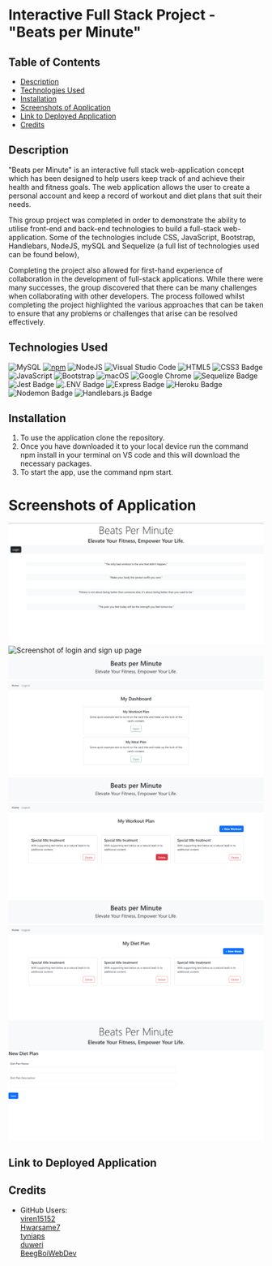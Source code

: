 # Interactive Full Stack Project - "Beats per Minute"

## Table of Contents

* [Description](#description)
* [Technologies Used](#technologies-used)
* [Installation](#installation)
* [Screenshots of Application](#visuals)
* [Link to Deployed Application](#link-to-deployed-application)
* [Credits](#credits)

## Description

"Beats per Minute" is an interactive full stack web-application concept which has been designed to help users keep track of and achieve their health and fitness goals. The web application allows the user to create a personal account and keep a record of workout and diet plans that suit their needs. 

This group project was completed in order to demonstrate the ability to utilise front-end and back-end technologies to build a full-stack web-application. Some of the technologies include CSS, JavaScript, Bootstrap, Handlebars, NodeJS, mySQL and Sequelize (a full list of technologies used can be found below),

Completing the project also allowed for first-hand experience of collaboration in the development of full-stack applications. While there were many successes, the group discovered that there can be many challenges when collaborating with other developers. The process followed whilst completing the project highlighted the various approaches that can be taken to ensure that any problems or challenges that arise can be resolved effectively.

## Technologies Used

![MySQL](https://img.shields.io/badge/mysql-%2300f.svg?style=for-the-badge&logo=mysql&logoColor=white)
[![npm](https://badge.fury.io/js/inquirer.svg)](http://badge.fury.io/js/inquirer)
![NodeJS](https://img.shields.io/badge/node.js-6DA55F?style=for-the-badge&logo=node.js&logoColor=white)
![Visual Studio Code](https://img.shields.io/badge/Visual%20Studio%20Code-0078d7.svg?style=for-the-badge&logo=visual-studio-code&logoColor=white)
![HTML5](https://img.shields.io/badge/HTML5-E34F26?style=for-the-badge&logo=html5&logoColor=white)
![CSS3 Badge](https://img.shields.io/badge/CSS3-1572B6?logo=css3&logoColor=fff&style=for-the-badge)
![JavaScript](https://img.shields.io/badge/javascript-%23323330.svg?style=for-the-badge&logo=javascript&logoColor=%23F7DF1E)
![Bootstrap](https://img.shields.io/badge/bootstrap-%238511FA.svg?style=for-the-badge&logo=bootstrap&logoColor=white)
![macOS](https://img.shields.io/badge/mac%20os-000000?style=for-the-badge&logo=macos&logoColor=F0F0F0)
![Google Chrome](https://img.shields.io/badge/Google%20Chrome-4285F4?style=for-the-badge&logo=GoogleChrome&logoColor=white)
![Sequelize Badge](https://img.shields.io/badge/Sequelize-52B0E7?logo=sequelize&logoColor=fff&style=for-the-badge)
![Jest Badge](https://img.shields.io/badge/Jest-C21325?logo=jest&logoColor=fff&style=for-the-badge)
![.ENV Badge](https://img.shields.io/badge/.ENV-ECD53F?logo=dotenv&logoColor=000&style=for-the-badge)
![Express Badge](https://img.shields.io/badge/Express-000?logo=express&logoColor=fff&style=for-the-badge)
![Heroku Badge](https://img.shields.io/badge/Heroku-430098?logo=heroku&logoColor=fff&style=for-the-badge)
![Nodemon Badge](https://img.shields.io/badge/Nodemon-76D04B?logo=nodemon&logoColor=fff&style=for-the-badge)
![Handlebars.js Badge](https://img.shields.io/badge/Handlebars.js-000?logo=handlebarsdotjs&logoColor=fff&style=for-the-badge)



## Installation

1. To use the application clone the repository.
2. Once you have downloaded it to your local device run the command npm install in your terminal on VS code and this will download the necessary packages.
3. To start the app, use the command npm start.


# Screenshots of Application

![Screenshot of main homepage](<Screenshot 2024-01-25 172312.png>)
![Screenshot of login and sign up page](<Screenshot 2024-01-25 004638.png>)
![Screenshot of dashboard](<Screenshot 2024-01-25 004702.png>)
![Screenshot of workout plan dashboard](<Screenshot 2024-01-25 004853.png>)
![Screenshot of diet plan dashboard](<Screenshot 2024-01-25 173259.png>)
![Screenshot of new diet plan entry form](<Screenshot 2024-01-25 174251.png>)


## Link to Deployed Application



## Credits

  - GitHub Users:<br />
   [viren15152](https://github.com/viren15152)<br />
   [Hwarsame7](https://github.com/Hwarsame7)<br />
   [tyniaps](https://github.com/tyniaps)<br />
   [duweri](https://github.com/duweri)<br />
   [BeegBoiWebDev](https://github.com/BeegBoiWebDev)